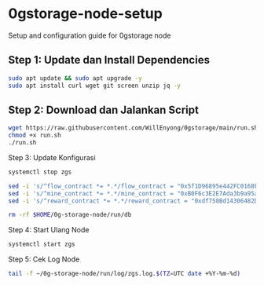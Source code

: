 # 0gstorage-node-setup
Setup and configuration guide for 0gstorage node

## Step 1: Update dan Install Dependencies

```bash
sudo apt update && sudo apt upgrade -y
sudo apt install curl wget git screen unzip jq -y
```
## Step 2: Download dan Jalankan Script

```bash
wget https://raw.githubusercontent.com/WillEnyong/0gstorage/main/run.sh
chmod +x run.sh
./run.sh
```
Step 3: Update Konfigurasi

```bash
systemctl stop zgs

sed -i 's/^flow_contract *= *.*/flow_contract = "0x5f1D96895e442FC0168FA2F9fb1EBeF93Cb5035e"/' $HOME/0g-storage-node/run/config.toml
sed -i 's/^mine_contract *= *.*/mine_contract = "0xB0F6c3E2E7Ada3b9a95a1582bF6562e24A62D334"/' $HOME/0g-storage-node/run/config.toml
sed -i 's/^reward_contract *= *.*/reward_contract = "0xdf758Bd14306482DeCbeF186eC6f18e4e79aaaE6"/' $HOME/0g-storage-node/run/config.toml

rm -rf $HOME/0g-storage-node/run/db
```
Step 4: Start Ulang Node

```bash
systemctl start zgs
```
Step 5: Cek Log Node
```bash
tail -f ~/0g-storage-node/run/log/zgs.log.$(TZ=UTC date +%Y-%m-%d)
